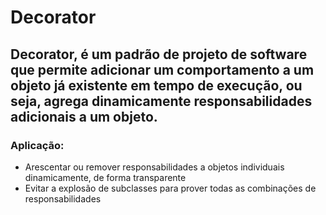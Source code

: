 # Decorator 


## Decorator, é um padrão de projeto de software que permite adicionar um comportamento a um objeto já existente em tempo de execução, ou seja, agrega dinamicamente responsabilidades adicionais a um objeto.

### Aplicação:
* Arescentar ou remover responsabilidades a objetos individuais dinamicamente, de forma transparente
* Evitar a explosão de subclasses para prover todas as combinações de responsabilidades
